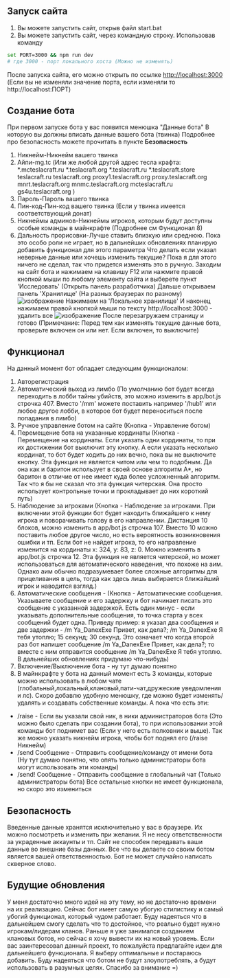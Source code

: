 ## Запуск сайта

1. Вы можете запустить сайт, открыв файл start.bat
2. Вы можете запустить сайт, через командную строку. Использовав команду
```bash
set PORT=3000 && npm run dev
# где 3000 - порт локального хоста (Можно не изменять)
```
После запуска сайта, его можно открыть по ссылке [http://localhost:3000](http://localhost:3000) (Если вы не изменяли значение порта, если изменяли то http://localhost:ПОРТ)

## Создание бота
При первом запуске бота у вас появится менюшка "Данные бота"
В которую вы должны вписать данные вашего бота (твинка)
Подробнее про безопасность можете прочитать в пункте **Безопасность**
1. Никнейм-Никнейм вашего твинка
2. Айпи-mg.tc (Или же любой другой адрес тесла крафта:
*.mcteslacraft.ru
*.teslacraft.org
*.teslacraft.ru
*.teslacraft.store
teslacraft.ru
teslacraft.org
proxy1.teslacraft.org
proxy.teslacraft.org
mnrt.teslacraft.org
mnmc.teslacraft.org
mcteslacraft.ru
gs4u.teslacraft.org
)
3. Пароль-Пароль вашего твинка
4. Пин-код-Пин-код вашего твинка (Если у твинка имеется соответствующий донат)
5. Никнеймы админов-Никнеймы игроков, которым будут доступны особые команды в майнкрафте (Подробнее см Функционал 8)
6. Дальность прорисовки-Лучше ставить близкую или среднюю. Пока это особо роли не играет, но в дальнейших обновлениях планирую добавить функционал для этого параметра
Что делать если указал неверные данные или хочешь изменить текущие?
Пока я для этого ничего не сделал, так что придется изменять это в ручную.
Заходим на сайт бота и нажимаем на клавишу F12 или нажмите правой кнопкой мыши по любому элементу сайта и выберете пункт 'Исследовать' (Открыть панель разработчика)
Дальше открываем панель 'Хранилище' (На разных браузерах по разному)
![изображение](https://github.com/user-attachments/assets/0c29e220-a5e7-4306-9980-7130e3d61773)
Нажимаем на 'Локальное хранилище'
И наконец нажимаем правой кнопкой мыши по тексту http://localhost:3000 - удалить все
![изображение](https://github.com/user-attachments/assets/f7dc3a6a-8692-43cf-85e9-ac66f24339d3)
После перезагружаем страницу и готово (Примечание: Перед тем как изменять текущие данные бота, проверьте включен он или нет. Если включен, то выключите)


## Функционал
На данный момент бот обладает следующим функционалом:
1. Авторегистрация
2. Автоматический выход из  лимбо (По умолчанию бот будет всегда переходить в лобби тайны убийств, это можно изменить в app/bot.js строчка 407. Вместо '/mm' можете поставить например '/hub1' или любое другое лобби, в которое бот будет переноситься после попадания в лимбо)
3. Ручное управление ботом на сайте (Кнопка - Управление ботом)
4. Перемещение бота на указанные кординаты (Кнопка - Перемещение на кординаты. Если указать одни кординаты, то при их достижении бот выключит эту кнопку. А если указать несколько кординат, то бот будет ходить до них вечно, пока вы не выключите кнопку. Эта функция не является читом или чем то подобным. Да она как и баритон использует в своей основе алгоритм A*, но баритон в отличие от нее имеет куда более усложненный алгоритм. Так что я бы не сказал что эта функция читерская. Она просто использует контрольные точки и прокладывает до них короткий путь)
5. Наблюдение за игроками (Кнопка - Наблюдение за игроками. При включении этой функции бот будет находить ближайшего к нему игрока и поворачивать голову в его направлении. Дистанция 10 блоков, можно изменить в app/bot.js строчка 107. Вместо 10 можно поставить любое другое число, но есть вероятность возникновения ошибки и тп. Если бот не найдет игрока, то его направление изменится на кординаты x: 324, y: 83, z: 0. Можно изменить в app/bot.js строчка 12. Эта функция не является читерской, но может использоваться для автоматического наведения, что похоже на аим. Однако аим обычно подразумевает более сложные алгоритмы для прицеливания в цель, тогда как здесь лишь выбирается ближайший игрок и наводится взгляд.)
6. Автоматические сообщения - (Кнопка - Автоматические сообщения. Указываете сообщение и его задержку и бот начинает писать это сообщение с указанной задержкой. Есть один минус - если указывать дополнительные сообщения, то точка старта у всех сообщений будет одна. Приведу пример: я указал два сообщения и две задержки - /m Ya_DanexExe Привет, как дела?; /m Ya_DanexExe Я тебя утоплю; 15 секунд; 30 секунд. Это означает что когда второй раз бот напишет сообщение /m Ya_DanexExe Привет, как дела?; то вместе с ним отправится сообщение /m Ya_DanexExe Я тебя утоплю. В дальнейших обновлениях придумаю что-нибудь)
7. Включение/Выключение бота - ну тут думаю понятно
8. В майнкрафте у бота на данный момент есть 3 команды, которые можно использовать в любом чате (глобальный,локальный,клановый,пати-чат,дружеские уведомления и лс). Скоро добавлю удобную менюшку, где можно будет изменять/удалять и создавать собственные команды. А пока что есть эти:
- /raise - Если вы указали свой ник, в ники администраторов бота (Это можно было сделать при создании бота), то при использовании этой команды бот поднимет вас (Если у него есть полковник и выше). Так же можно указать никнейм игрока, чтобы бот поднял его (/raise Никнейм)
- /send Сообщение - Отправить сообщение/команду от имени бота (Ну тут думаю понятно, что опять только администраторы бота могут использовать эти команды)
- /send! Сообщение - Отправить сообщение в глобальный чат (Только администраторы бота)
Все остальные кнопки не имеет функционала, но скоро это измениться

## Безопасность
Введенные данные хранятся исключительно у вас в браузере. Их можно посмотреть и изменить при желании. Я не несу ответственности за украденные аккаунты и тп. Сайт не способен передавать ваши данные во внешние базы данных. Все что вы делаете со своим ботом является вашей ответственностью. Бот не может случайно написать скверное слово.

## Будущие обновления
У меня достаточно много идей на эту тему, но не достаточно времени на их реализацию. Сейчас бот имеет самую убогую стилистику и самый убогий функционал, который чудом работает. Буду надеяться что в дальнейшем смогу сделать что то достойное, что реально будет нужно игрокам/лидерам кланов. Раньше я уже занимался созданием клановых ботов, но сейчас я хочу вывести их на новый уровень. Если вас заинтересовал данный проект, то пожалуйста предлагайте идеи для дальнейшего функционала. Я выберу оптимальные и постараюсь добавить. Буду надеяться что ботом не будут злоупотреблять, а будут использовать в разумных целях. Спасибо за внимание =)
